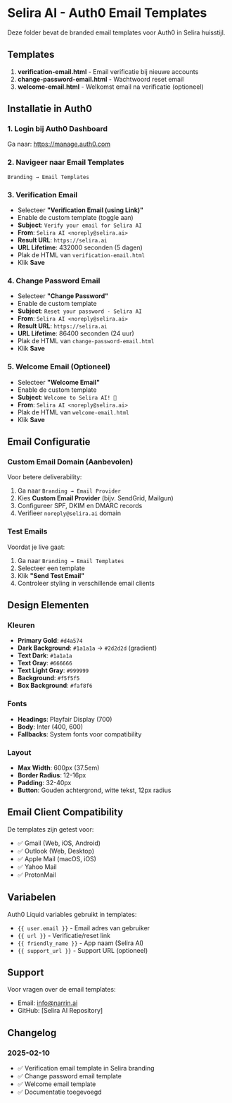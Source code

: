 # Selira AI - Auth0 Email Templates

Deze folder bevat de branded email templates voor Auth0 in Selira huisstijl.

## Templates

1. **verification-email.html** - Email verificatie bij nieuwe accounts
2. **change-password-email.html** - Wachtwoord reset email
3. **welcome-email.html** - Welkomst email na verificatie (optioneel)

## Installatie in Auth0

### 1. Login bij Auth0 Dashboard
Ga naar: https://manage.auth0.com

### 2. Navigeer naar Email Templates
`Branding → Email Templates`

### 3. Verification Email
- Selecteer **"Verification Email (using Link)"**
- Enable de custom template (toggle aan)
- **Subject**: `Verify your email for Selira AI`
- **From**: `Selira AI <noreply@selira.ai>`
- **Result URL**: `https://selira.ai`
- **URL Lifetime**: 432000 seconden (5 dagen)
- Plak de HTML van `verification-email.html`
- Klik **Save**

### 4. Change Password Email
- Selecteer **"Change Password"**
- Enable de custom template
- **Subject**: `Reset your password - Selira AI`
- **From**: `Selira AI <noreply@selira.ai>`
- **Result URL**: `https://selira.ai`
- **URL Lifetime**: 86400 seconden (24 uur)
- Plak de HTML van `change-password-email.html`
- Klik **Save**

### 5. Welcome Email (Optioneel)
- Selecteer **"Welcome Email"**
- Enable de custom template
- **Subject**: `Welcome to Selira AI! 🎉`
- **From**: `Selira AI <noreply@selira.ai>`
- Plak de HTML van `welcome-email.html`
- Klik **Save**

## Email Configuratie

### Custom Email Domain (Aanbevolen)
Voor betere deliverability:

1. Ga naar `Branding → Email Provider`
2. Kies **Custom Email Provider** (bijv. SendGrid, Mailgun)
3. Configureer SPF, DKIM en DMARC records
4. Verifieer `noreply@selira.ai` domain

### Test Emails
Voordat je live gaat:

1. Ga naar `Branding → Email Templates`
2. Selecteer een template
3. Klik **"Send Test Email"**
4. Controleer styling in verschillende email clients

## Design Elementen

### Kleuren
- **Primary Gold**: `#d4a574`
- **Dark Background**: `#1a1a1a` → `#2d2d2d` (gradient)
- **Text Dark**: `#1a1a1a`
- **Text Gray**: `#666666`
- **Text Light Gray**: `#999999`
- **Background**: `#f5f5f5`
- **Box Background**: `#faf8f6`

### Fonts
- **Headings**: Playfair Display (700)
- **Body**: Inter (400, 600)
- **Fallbacks**: System fonts voor compatibility

### Layout
- **Max Width**: 600px (37.5em)
- **Border Radius**: 12-16px
- **Padding**: 32-40px
- **Button**: Gouden achtergrond, witte tekst, 12px radius

## Email Client Compatibility

De templates zijn getest voor:
- ✅ Gmail (Web, iOS, Android)
- ✅ Outlook (Web, Desktop)
- ✅ Apple Mail (macOS, iOS)
- ✅ Yahoo Mail
- ✅ ProtonMail

## Variabelen

Auth0 Liquid variables gebruikt in templates:

- `{{ user.email }}` - Email adres van gebruiker
- `{{ url }}` - Verificatie/reset link
- `{{ friendly_name }}` - App naam (Selira AI)
- `{{ support_url }}` - Support URL (optioneel)

## Support

Voor vragen over de email templates:
- Email: info@narrin.ai
- GitHub: [Selira AI Repository]

## Changelog

### 2025-02-10
- ✅ Verification email template in Selira branding
- ✅ Change password email template
- ✅ Welcome email template
- ✅ Documentatie toegevoegd
